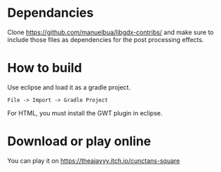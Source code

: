 # Dependancies

Clone https://github.com/manuelbua/libgdx-contribs/ and make sure to include those files as dependencies for the post processing effects.

# How to build

Use eclipse and load it as a gradle project.

`File -> Import -> Gradle Project`

For HTML, you must install the GWT plugin in eclipse.

# Download or play online

You can play it on https://theajayyy.itch.io/cunctans-square

